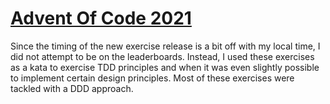 # <a href="https://adventofcode.com/2021">Advent Of Code 2021</a>

Since the timing of the new exercise release is a bit off with my local time, I did not attempt to be on the leaderboards. 
Instead, I used these exercises as a kata to exercise TDD principles and when it was even slightly possible to implement certain design principles. 
Most of these exercises were tackled with a DDD approach.